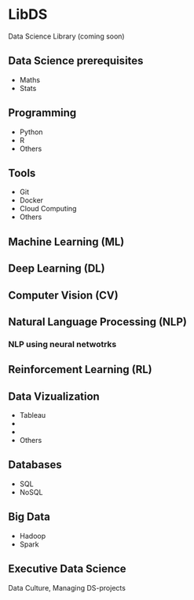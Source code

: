 # LibDS
Data Science Library (coming soon)

## Data Science prerequisites
* Maths
* Stats

## Programming
* Python
* R
* Others

## Tools
* Git
* Docker
* Cloud Computing
* Others

## Machine Learning (ML)

## Deep Learning (DL)

## Computer Vision (CV)

## Natural Language Processing (NLP)
### NLP using neural netwotrks

## Reinforcement Learning (RL)

## Data Vizualization
* Tableau
* 
* 
* Others

## Databases
* SQL
* NoSQL

## Big Data
* Hadoop
* Spark

## Executive Data Science
Data Culture, Managing DS-projects
